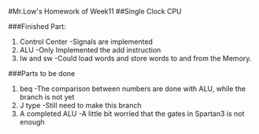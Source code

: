 #Mr.Low's Homework of Week11
##Single Clock CPU

###Finished Part:
1. Control Center
  -Signals are implemented 
2. ALU
  -Only Implemented the add instruction
3. lw and sw
  -Could load words and store words to and from the Memory.

###Parts to be done
1. beq
  -The comparison between numbers are done with ALU, while the branch is not yet
2. J type
  -Still need to make this branch
3. A completed ALU
  -A little bit worried that the gates in Spartan3 is not enough
